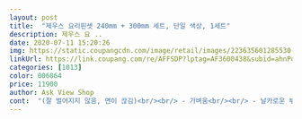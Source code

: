 ```yaml
---
layout: post 
title:  "제우스 요리핀셋 240mm + 300mm 세트, 단일 색상, 1세트" 
description: 제우스 요 ..
date: 2020-07-11 15:20:26 
img: https://static.coupangcdn.com/image/retail/images/223635601285530-96bb6acc-bb9c-4a62-a943-e9097794fe4e.jpg 
linkUrl: https://link.coupang.com/re/AFFSDP?lptag=AF3600438&subid=ahnPublicAsk&pageKey=329245640&itemId=1052682535&vendorItemId=5521036512&traceid=V0-113-a988a909e4d694fe 
categories: [1013] 
color: 006064 
price: 11900 
author: Ask View Shop 
cont:  "(잘 벌어지지 않음, 면이 끊김)<br/><br/> - 가벼움<br/><br/> - 날카로운 부분이 없어 코팅팬 같은 세심한 관리가 필요한 식기에도 편하게 사용할 수 있음<br/><br/> - 내구성은 기존 요리용 집게랑 유사한 정도<br/><br/> - 메인으로 요리용 집게를 쓰고, 세심한 컨트롤이 팔요할 때 쓰면 큰 도움이 되는 아이템!<br/><br/> - 부담스럽지 않은 가격 메리트!<br/><br/> - 온가족이 하나씩 구비해서 고기를 구우면 짱짱!!<br/><br/> - 요리용 집게는 반발력이 강해 오래 사용할 경우 손에 쥐가남<br/><br/> - 요리용 핀셋을 사용하다가 손가락의 살이 가끔 밀려들어가 집게에 찝힘.<br/> 믾이 아프진 않으나, 신경은 조금 쓰임<br/><br/> - 정교한 컨트롤 가능<br/><br/> - 큰 덩어리, 면 종류에 사용하기엔 불편함<br/>● 구매이유<br/>● 기존 요리용 집게와 비교<br/>● 사용상의 주의사항<br/>● 총평<br/>.<br/> ★ 가격 11,900원 / 2개입<br/>고기 같은거 구울 때나 튀김? 할 때 좀 오래 쥐고 있으면 손이 아픈건 어쩔 수가 없네요.<br/><br/>고기 구울때 대박 좋습니다 그리고 후라이팬도<br/>그 외엔 다 편하게 잘 쓰고 있어요.<br/><br/>두루 쓰기 좋아요 한개 더 사고 싶어요<br/>반면, 요리영 핀셋은 힘이 덜 듬<br/>스텐이어야 쓰기 편할듯합니다<br/>쓰다보니 작은 사이즈가 편해요 여러요리에<br/>오히려 기존 거보다 이걸 더 많이 쓰고 있어요<br/>이틀 됐는데 아주 열일하고 있습니다<br/>작은거 두개 있는걸로 더 구입하려고요<br/>집게로 고기를 굽거나 조리하면 편리할 것 같아서 찾아보게 됨<br/>처음에 손에 안 익어서인지 약지?가 틈에 한번씩 끼긴 했는데 지금은 괜찮아요<br/>편하게 잘 쓰고 있어요<br/>" 
---
```

